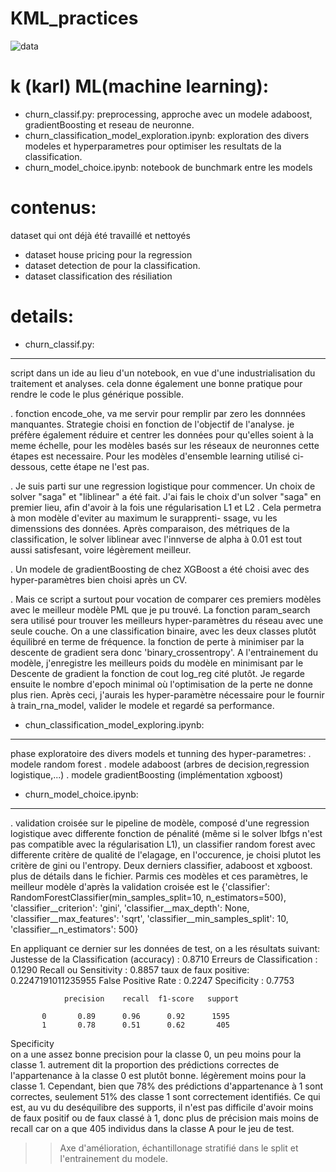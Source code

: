 # KML_practices

![data](https://img.freepik.com/vecteurs-libre/illustration-rpa-design-plat-dessine-main_23-2149277643.jpg?size=626&ext=jpg)

**k** (karl) **ML**(machine learning): 
======================================
- churn_classif.py: preprocessing, approche avec un modele adaboost, gradientBoosting et reseau de neuronne.
- churn_classification_model_exploration.ipynb: exploration des divers modeles et hyperparametres pour optimiser les resultats de la classification.
- churn_model_choice.ipynb: notebook de bunchmark entre les models

**contenus**:
============
dataset qui ont déjà été travaillé et nettoyés
-  dataset house pricing pour la regression
-  dataset detection de  pour la classification.
-  dataset classification des résiliation

**details**:
============

- churn_classif.py:

-------------------
script dans un ide au lieu d'un notebook, en vue d'une industrialisation du traitement et analyses.
cela donne également une bonne pratique pour rendre le code le plus générique possible.

. fonction encode_ohe, va me servir pour remplir par zero les donnnées manquantes. Strategie choisi en fonction de l'objectif de l'analyse.
je préfère également réduire et centrer les données pour qu'elles soient à la meme échelle, pour les modèles basés sur les réseaux de neuronnes
cette étapes est necessaire. Pour les modèles d'ensemble learning utilisé ci-dessous, cette étape ne l'est pas.

. Je suis parti sur une regression logistique pour commencer. Un choix de solver "saga" et "liblinear" a été fait. J'ai fais le choix d'un solver 
"saga" en premier lieu, afin  d'avoir à la fois une régularisation L1 et L2 . Cela permetra à mon modèle d'eviter au maximum le surapprenti-
ssage, vu les dimenssions des données. Après comparaison, des métriques de la classification, le solver liblinear avec l'innverse de alpha à
0.01 est tout aussi satisfesant, voire légèrement meilleur.

. Un modele de gradientBoosting de chez XGBoost a été choisi avec des hyper-paramètres bien choisi après un CV.

. Mais ce script a surtout pour vocation de comparer ces premiers modèles avec le meilleur modèle PML que je pu trouvé. La fonction param_search
sera utilisé pour trouver les meilleurs hyper-paramètres  du réseau avec une seule couche. On a une classification binaire, avec les deux classes
plutôt équilibré en terme de fréquence. la fonction de perte à minimiser par la descente de gradient sera donc 'binary_crossentropy'. 
A l'entrainement du modèle, j'enregistre les meilleurs poids du modèle en minimisant par le Descente de gradient la fonction de cout log_reg 
cité plutôt. Je regarde ensuite le nombre d'epoch minimal où l'optimisation de la perte ne donne plus rien.
Après ceci, j'aurais les hyper-paramètre nécessaire pour le fournir à train_rna_model, valider le modele et regardé sa performance.


- chun_classification_model_exploring.ipynb:

--------------------------------------------

phase exploratoire des divers models et tunning des hyper-parametres:
. modele random forest
. modele adaboost (arbres de decision,regression logistique,...)
. modele gradientBoosting (implémentation xgboost)


- churn_model_choice.ipynb:

---------------------------

. validation croisée sur le pipeline de modèle, composé d'une regression logistique avec differente fonction de pénalité (même si le solver lbfgs n'est 
pas compatible avec la régularisation L1), un classifier random forest avec differente critère de qualité de l'elagage, en l'occurence, je choisi plutot
les critère de gini ou l'entropy. Deux derniers classifier, adaboost et xgboost. plus de détails dans le fichier.
Parmis ces modèles et ces paramètres, le meilleur modèle d'après la validation croisée est le
{'classifier': RandomForestClassifier(min_samples_split=10, n_estimators=500),
 'classifier__criterion': 'gini',
 'classifier__max_depth': None,
 'classifier__max_features': 'sqrt',
 'classifier__min_samples_split': 10,
 'classifier__n_estimators': 500}
 
En appliquant ce dernier sur les données de test, on a les résultats suivant:
Justesse de la Classification (accuracy) : 0.8710
Erreurs de Classification : 0.1290
Recall ou Sensitivity : 0.8857
taux de faux positive:
0.2247191011235955
False Positive Rate : 0.2247
Specificity : 0.7753
 
                precision    recall  f1-score   support

           0       0.89      0.96      0.92      1595
           1       0.78      0.51      0.62       405
           
 Specificity  
 on a une assez bonne precision pour la classe 0, un peu moins pour la classe 1.
 autrement dit la proportion des prédictions correctes de l'appartenance à la classe 0 est plutôt bonne. légèrement moins pour la classe 1.
 Cependant, bien que 78% des prédictions d'appartenance à 1 sont correctes, seulement 51% des classe 1 sont correctement identifiés.
 Ce qui est, au vu du deséquilibre des supports, il n'est pas difficile d'avoir moins de faux positif ou de faux classé à 1, donc plus
 de précision mais moins de recall car on a que 405 individus dans la classe A pour le jeu de test.
 
 >> Axe d'amélioration, échantillonage stratifié dans le split et l'entrainement du modele.
 
